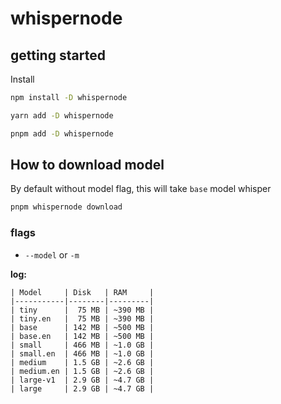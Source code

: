 # whispernode

## getting started

Install
```sh
npm install -D whispernode
```

```sh
yarn add -D whispernode
```

```sh
pnpm add -D whispernode
```

## How to download model

By default without model flag, this will take `base` model whisper

```sh
pnpm whispernode download
```

### flags

- `--model` or `-m`

**log:**
```
| Model     | Disk   | RAM     |
|-----------|--------|---------|
| tiny      |  75 MB | ~390 MB |
| tiny.en   |  75 MB | ~390 MB |
| base      | 142 MB | ~500 MB |
| base.en   | 142 MB | ~500 MB |
| small     | 466 MB | ~1.0 GB |
| small.en  | 466 MB | ~1.0 GB |
| medium    | 1.5 GB | ~2.6 GB |
| medium.en | 1.5 GB | ~2.6 GB |
| large-v1  | 2.9 GB | ~4.7 GB |
| large     | 2.9 GB | ~4.7 GB |
```

